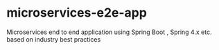 # microservices-e2e-app
Microservices end to end application using Spring Boot , Spring 4.x etc. based on industry best practices
